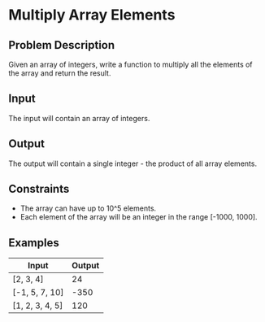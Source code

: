 # Multiply Array Elements

## Problem Description
Given an array of integers, write a function to multiply all the elements of the array and return the result.

## Input
The input will contain an array of integers.

## Output
The output will contain a single integer - the product of all array elements.

## Constraints
- The array can have up to 10^5 elements.
- Each element of the array will be an integer in the range [-1000, 1000].

## Examples
|Input|Output|
|-|-|
|[2, 3, 4]|24|
|[-1, 5, 7, 10]|-350|
|[1, 2, 3, 4, 5]|120|